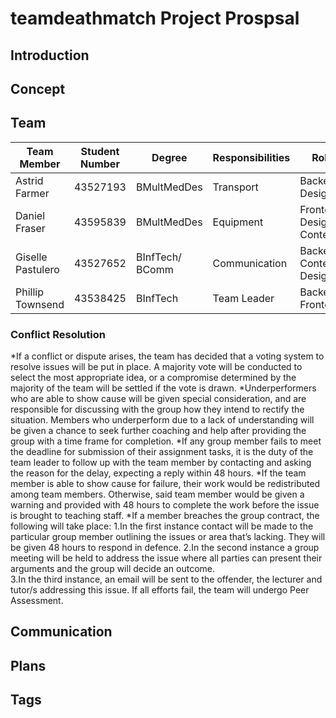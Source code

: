 # teamdeathmatch Project Prospsal

## Introduction

## Concept

## Team

Team Member  | Student Number | Degree        | Responsibilities |Role
------------- | ------------- | ------------- | ---------------- |------------
Astrid Farmer |43527193       |BMultMedDes     |Transport       |Backend, Design
Daniel Fraser |43595839       |BMultMedDes    |Equipment        |Frontend, Design, Content
Giselle Pastulero |43527652   | BInfTech/ BComm  |Communication   |Backend, Content, Design
Phillip Townsend | 43538425   |BInfTech       |Team Leader        |Backend, Frontend


### Conflict Resolution
*If a conflict or dispute arises, the team has decided that a voting system to resolve issues will be put in place. A majority vote will be conducted to select the most appropriate idea, or a compromise determined by the majority of the team will be settled if the vote is drawn.
*Underperformers who are able to show cause will be given special consideration, and are responsible for discussing with the group how they intend to rectify the situation. Members who underperform due to a lack of understanding will be given a chance to seek further coaching and help after providing the group with a time frame for completion.
*If any group member fails to meet the deadline for submission of their assignment tasks, it is the duty of the team leader to follow up with the team member by contacting and asking the reason for the delay, expecting a reply within 48 hours.
*If the team member is able to show cause for failure, their work would be redistributed among team members. Otherwise, said team member would be given a warning and provided with 48 hours to complete the work before the issue is brought to teaching staff.
*If a member breaches the group contract, the following will take place:
  1.In the first instance contact will be made to the particular group member outlining the issues or area that’s lacking. They will be given 48 hours to respond in defence.
  2.In the second instance a group meeting will be held to address the issue where all parties can present their arguments and the group will decide an outcome.  
  3.In the third instance, an email will be sent to the offender, the lecturer and tutor/s addressing this issue. If all efforts fail, the team will undergo Peer Assessment.

## Communication

## Plans

## Tags

